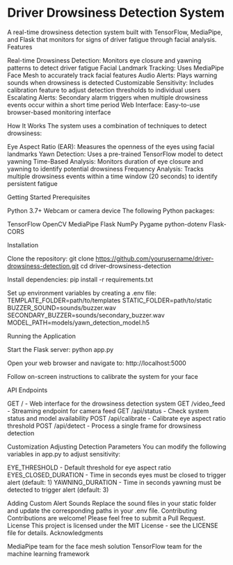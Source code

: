 # Driver Drowsiness Detection System

A real-time drowsiness detection system built with TensorFlow, MediaPipe, and Flask that monitors for signs of driver fatigue through facial analysis.
Features

Real-time Drowsiness Detection: Monitors eye closure and yawning patterns to detect driver fatigue
Facial Landmark Tracking: Uses MediaPipe Face Mesh to accurately track facial features
Audio Alerts: Plays warning sounds when drowsiness is detected
Customizable Sensitivity: Includes calibration feature to adjust detection thresholds to individual users
Escalating Alerts: Secondary alarm triggers when multiple drowsiness events occur within a short time period
Web Interface: Easy-to-use browser-based monitoring interface

How It Works
The system uses a combination of techniques to detect drowsiness:

Eye Aspect Ratio (EAR): Measures the openness of the eyes using facial landmarks
Yawn Detection: Uses a pre-trained TensorFlow model to detect yawning
Time-Based Analysis: Monitors duration of eye closure and yawning to identify potential drowsiness
Frequency Analysis: Tracks multiple drowsiness events within a time window (20 seconds) to identify persistent fatigue

Getting Started
Prerequisites

Python 3.7+
Webcam or camera device
The following Python packages:

TensorFlow
OpenCV
MediaPipe
Flask
NumPy
Pygame
python-dotenv
Flask-CORS



Installation

Clone the repository:
git clone https://github.com/yourusername/driver-drowsiness-detection.git
cd driver-drowsiness-detection

Install dependencies:
pip install -r requirements.txt

Set up environment variables by creating a .env file:
TEMPLATE_FOLDER=path/to/templates
STATIC_FOLDER=path/to/static
BUZZER_SOUND=sounds/buzzer.wav
SECONDARY_BUZZER=sounds/secondary_buzzer.wav
MODEL_PATH=models/yawn_detection_model.h5


Running the Application

Start the Flask server:
python app.py

Open your web browser and navigate to:
http://localhost:5000

Follow on-screen instructions to calibrate the system for your face

API Endpoints

GET / - Web interface for the drowsiness detection system
GET /video_feed - Streaming endpoint for camera feed
GET /api/status - Check system status and model availability
POST /api/calibrate - Calibrate eye aspect ratio threshold
POST /api/detect - Process a single frame for drowsiness detection

Customization
Adjusting Detection Parameters
You can modify the following variables in app.py to adjust sensitivity:

EYE_THRESHOLD - Default threshold for eye aspect ratio
EYES_CLOSED_DURATION - Time in seconds eyes must be closed to trigger alert (default: 1)
YAWNING_DURATION - Time in seconds yawning must be detected to trigger alert (default: 3)

Adding Custom Alert Sounds
Replace the sound files in your static folder and update the corresponding paths in your .env file.
Contributing
Contributions are welcome! Please feel free to submit a Pull Request.
License
This project is licensed under the MIT License - see the LICENSE file for details.
Acknowledgments

MediaPipe team for the face mesh solution
TensorFlow team for the machine learning framework
